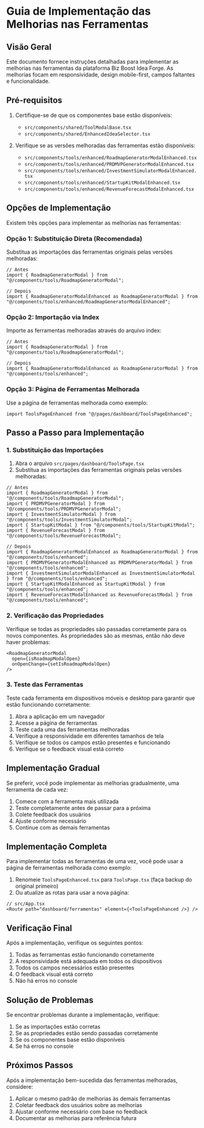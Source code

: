 # Guia de Implementação das Melhorias nas Ferramentas

## Visão Geral

Este documento fornece instruções detalhadas para implementar as melhorias nas ferramentas da plataforma Biz Boost Idea Forge. As melhorias focam em responsividade, design mobile-first, campos faltantes e funcionalidade.

## Pré-requisitos

1. Certifique-se de que os componentes base estão disponíveis:
   - `src/components/shared/ToolModalBase.tsx`
   - `src/components/shared/EnhancedIdeaSelector.tsx`

2. Verifique se as versões melhoradas das ferramentas estão disponíveis:
   - `src/components/tools/enhanced/RoadmapGeneratorModalEnhanced.tsx`
   - `src/components/tools/enhanced/PRDMVPGeneratorModalEnhanced.tsx`
   - `src/components/tools/enhanced/InvestmentSimulatorModalEnhanced.tsx`
   - `src/components/tools/enhanced/StartupKitModalEnhanced.tsx`
   - `src/components/tools/enhanced/RevenueForecastModalEnhanced.tsx`

## Opções de Implementação

Existem três opções para implementar as melhorias nas ferramentas:

### Opção 1: Substituição Direta (Recomendada)

Substitua as importações das ferramentas originais pelas versões melhoradas:

```tsx
// Antes
import { RoadmapGeneratorModal } from "@/components/tools/RoadmapGeneratorModal";

// Depois
import { RoadmapGeneratorModalEnhanced as RoadmapGeneratorModal } from "@/components/tools/enhanced/RoadmapGeneratorModalEnhanced";
```

### Opção 2: Importação via Index

Importe as ferramentas melhoradas através do arquivo index:

```tsx
// Antes
import { RoadmapGeneratorModal } from "@/components/tools/RoadmapGeneratorModal";

// Depois
import { RoadmapGeneratorModalEnhanced as RoadmapGeneratorModal } from "@/components/tools/enhanced";
```

### Opção 3: Página de Ferramentas Melhorada

Use a página de ferramentas melhorada como exemplo:

```tsx
import ToolsPageEnhanced from "@/pages/dashboard/ToolsPageEnhanced";
```

## Passo a Passo para Implementação

### 1. Substituição das Importações

1. Abra o arquivo `src/pages/dashboard/ToolsPage.tsx`
2. Substitua as importações das ferramentas originais pelas versões melhoradas:

```tsx
// Antes
import { RoadmapGeneratorModal } from "@/components/tools/RoadmapGeneratorModal";
import { PRDMVPGeneratorModal } from "@/components/tools/PRDMVPGeneratorModal";
import { InvestmentSimulatorModal } from "@/components/tools/InvestmentSimulatorModal";
import { StartupKitModal } from "@/components/tools/StartupKitModal";
import { RevenueForecastModal } from "@/components/tools/RevenueForecastModal";

// Depois
import { RoadmapGeneratorModalEnhanced as RoadmapGeneratorModal } from "@/components/tools/enhanced";
import { PRDMVPGeneratorModalEnhanced as PRDMVPGeneratorModal } from "@/components/tools/enhanced";
import { InvestmentSimulatorModalEnhanced as InvestmentSimulatorModal } from "@/components/tools/enhanced";
import { StartupKitModalEnhanced as StartupKitModal } from "@/components/tools/enhanced";
import { RevenueForecastModalEnhanced as RevenueForecastModal } from "@/components/tools/enhanced";
```

### 2. Verificação das Propriedades

Verifique se todas as propriedades são passadas corretamente para os novos componentes. As propriedades são as mesmas, então não deve haver problemas:

```tsx
<RoadmapGeneratorModal 
  open={isRoadmapModalOpen} 
  onOpenChange={setIsRoadmapModalOpen} 
/>
```

### 3. Teste das Ferramentas

Teste cada ferramenta em dispositivos móveis e desktop para garantir que estão funcionando corretamente:

1. Abra a aplicação em um navegador
2. Acesse a página de ferramentas
3. Teste cada uma das ferramentas melhoradas
4. Verifique a responsividade em diferentes tamanhos de tela
5. Verifique se todos os campos estão presentes e funcionando
6. Verifique se o feedback visual está correto

## Implementação Gradual

Se preferir, você pode implementar as melhorias gradualmente, uma ferramenta de cada vez:

1. Comece com a ferramenta mais utilizada
2. Teste completamente antes de passar para a próxima
3. Colete feedback dos usuários
4. Ajuste conforme necessário
5. Continue com as demais ferramentas

## Implementação Completa

Para implementar todas as ferramentas de uma vez, você pode usar a página de ferramentas melhorada como exemplo:

1. Renomeie `ToolsPageEnhanced.tsx` para `ToolsPage.tsx` (faça backup do original primeiro)
2. Ou atualize as rotas para usar a nova página:

```tsx
// src/App.tsx
<Route path="dashboard/ferramentas" element={<ToolsPageEnhanced />} />
```

## Verificação Final

Após a implementação, verifique os seguintes pontos:

1. Todas as ferramentas estão funcionando corretamente
2. A responsividade está adequada em todos os dispositivos
3. Todos os campos necessários estão presentes
4. O feedback visual está correto
5. Não há erros no console

## Solução de Problemas

Se encontrar problemas durante a implementação, verifique:

1. Se as importações estão corretas
2. Se as propriedades estão sendo passadas corretamente
3. Se os componentes base estão disponíveis
4. Se há erros no console

## Próximos Passos

Após a implementação bem-sucedida das ferramentas melhoradas, considere:

1. Aplicar o mesmo padrão de melhorias às demais ferramentas
2. Coletar feedback dos usuários sobre as melhorias
3. Ajustar conforme necessário com base no feedback
4. Documentar as melhorias para referência futura